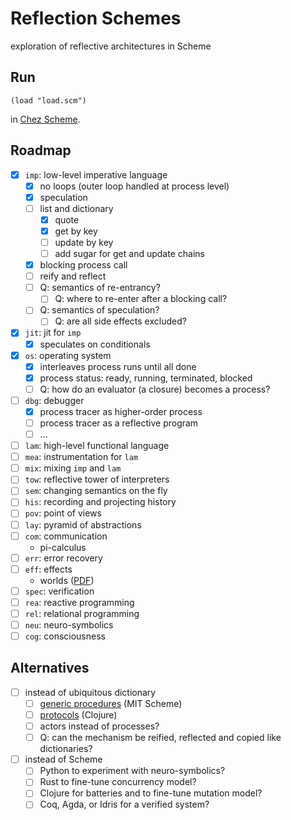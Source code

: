 # Reflection Schemes

exploration of reflective architectures in Scheme

## Run

`(load "load.scm")`

in [Chez Scheme](http://cisco.github.io/ChezScheme/).

## Roadmap

- [x] `imp`: low-level imperative language
  - [x] no loops (outer loop handled at process level)
  - [x] speculation
  - [ ] list and dictionary
    - [x] quote
    - [x] get by key
    - [ ] update by key
    - [ ] add sugar for get and update chains
  - [x] blocking process call
  - [ ] reify and reflect
  - [ ] Q: semantics of re-entrancy?
    - [ ] Q: where to re-enter after a blocking call?
  - [ ] Q: semantics of speculation?
    - [ ] Q: are all side effects excluded?
- [x] `jit`: jit for `imp`
  - [x] speculates on conditionals
- [x] `os`: operating system
  - [x] interleaves process runs until all done
  - [x] process status: ready, running, terminated, blocked
  - [ ] Q: how do an evaluator (a closure) becomes a process?
- [ ] `dbg`: debugger
  - [x] process tracer as higher-order process
  - [ ] process tracer as a reflective program
  - [ ] ...
- [ ] `lam`: high-level functional language
- [ ] `mea`: instrumentation for `lam`
- [ ] `mix`: mixing `imp` and `lam`
- [ ] `tow`: reflective tower of interpreters
- [ ] `sem`: changing semantics on the fly
- [ ] `his`: recording and projecting history
- [ ] `pov`: point of views
- [ ] `lay`: pyramid of abstractions
- [ ] `com`: communication
  - pi-calculus
- [ ] `err`: error recovery
- [ ] `eff`: effects
  - worlds ([PDF](http://www.vpri.org/pdf/tr2011001_final_worlds.pdf))
- [ ] `spec`: verification
- [ ] `rea`: reactive programming
- [ ] `rel`: relational programming
- [ ] `neu`: neuro-symbolics
- [ ] `cog`: consciousness

## Alternatives

- [ ] instead of ubiquitous dictionary
  - [ ] [generic procedures](https://www.gnu.org/software/mit-scheme/documentation/mit-scheme-sos/Generic-Procedures.html#Generic-Procedures) (MIT Scheme)
  - [ ] [protocols](https://clojure.org/reference/protocols) (Clojure)
  - [ ] actors instead of processes?
  - [ ] Q: can the mechanism be reified, reflected and copied like dictionaries?

- [ ] instead of Scheme
  - [ ] Python to experiment with neuro-symbolics?
  - [ ] Rust to fine-tune concurrency model?
  - [ ] Clojure for batteries and to fine-tune mutation model?
  - [ ] Coq, Agda, or Idris for a verified system?
